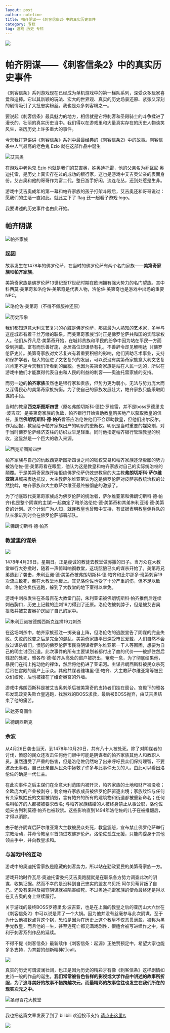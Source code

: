 ```yaml
---
layout: post
author: noteline
title: 帕齐阴谋——《刺客信条2》中的真实历史事件
category: 专栏
tag: 游戏 历史 专栏
---
```

![](http://wx4.sinaimg.cn/mw690/006OTYKNly1fknkf4pbfpj31kw0tqdy6.jpg)

# 帕齐阴谋——《刺客信条2》中的真实历史事件
《刺客信条》系列游戏现在已经成为单机游戏中的第一梯队系列，深受众多玩家喜爱和追捧。它以其新颖的玩法、宏大的世界观、真实的历史场景还原、紧张又深刻的剧情吸引了大批忠实粉丝。我也是众多刺客粉之一。

要说起《刺客信条》最具魅力的地方，相信就是它将刺客和圣殿骑士的斗争揉进了漫长的、壮丽的真实历史当中。我们得以在游戏里和大量真实存在的历史人物谈笑风生，亲历历史上许多重大的事件。

 今天我打算讲讲《刺客信条》系列中最最经典的《刺客信条2》中的故事。刺客信条中人气最高的老色鬼 Ezio 就在这部作品中诞生
 
 ![艾吉奥](http://wx3.sinaimg.cn/mw690/006OTYKNly1fknkf3v1vij30dw09ngm0.jpg)
 
 在游戏中老色鬼 Ezio 也就是我们的艾吉奥，姓奥迪托雷，他的父亲名为乔瓦尼·奥迪托雷，是历史上真实存在过的成功的银行家，这也是游戏中艾吉奥父亲的表面身份。艾吉奥和他的哥哥作为富二代，整日游手好闲，流连花丛，还到处惹是生非。

 游戏中艾吉奥成年的第一幕和帕齐家族的孩子打架斗殴后，艾吉奥还和哥哥说过：愿我们的生活一直如此。就此立下了 flag ~~还一起看了游戏 logo~~。

 我要讲述的历史事件也由此开始。
 
## 帕齐阴谋
 
 ![帕齐家族](http://wx3.sinaimg.cn/mw1024/006OTYKNly1fknkf3vixhj306y0dyaab.jpg)
 
### 起因
 故事发生在1478年的佛罗伦萨，在当时的佛罗伦萨有两个名门家族——**美第奇家族**和**帕齐家族**。

美第奇家族是佛罗伦萨13世纪至17世纪时期在欧洲拥有强大势力的名门望族。其中科西莫·美第奇和洛伦佐·美第奇是代表人物，洛伦佐·美第奇也是游戏中出场的重要NPC。

![洛伦佐·美第奇（不得不佩服神还原）](http://wx4.sinaimg.cn/large/006OTYKNly1fknkf3whpwj305p08c3zj.jpg)      				    

![历史形象](http://wx4.sinaimg.cn/large/006OTYKNly1fknktovu99j3064080mxe.jpg)

我们都知道意大利文艺复兴的心脏是佛罗伦萨，那些最为人熟知的艺术家，多半与这座城市有着千丝万缕的联系。而美第奇家族当时正是佛罗伦萨共和国的实际掌权人。他们从乔凡尼·美第奇开始，在城邦贵族和平民的纷争中因为站在平民一方而受到拥戴。富有而乐善好施，身居高位却谦恭有礼，不善辞令却见解明达（《佛罗伦萨史》）。美第奇家族对文艺复兴有着重要积极的影响，他们资助艺术事业，支持和保护学者，极大的促进了文艺复兴的发展，可以说没有美第奇家族意大利文艺复兴肯定不是今天我们所看到的面貌。也因为美第奇家族是站在人民一边的，所以在游戏中他们才能赢得代表自由和人民的利益的刺客——奥迪托雷家族的支持。

而另一边的**帕齐家族**虽然也是银行家和贵族，但势力更为弱小。无法与势力庞大而又深得民心的美第奇家族抗衡。为了使自己的家族发展壮大，帕齐家族只能采取阴谋的手段。

 当时的教皇**西克斯图斯四世**（原名弗朗切斯科·德拉·罗维雷，并不是boss罗德里戈·波吉亚）是美第奇家族的仇敌，帕齐银行开始资助教皇购买地产以获取教皇的信任，虽然**佛朗切斯科·德·帕齐**曾答应洛伦佐他们不会帮助教皇，但他们出尔反尔。作为回报，教皇给予帕齐家族出产的明矾的垄断权。明矾是当时重要的媒染剂，对于当时佛罗伦萨经济支柱的纺织业举足轻重。同时他指定帕齐银行管理教皇的税收，这显然是一个巨大的收入来源。
 
 ![西克斯图斯四世](http://wx4.sinaimg.cn/mw1024/006OTYKNly1fknkf3zlybj3078096n17.jpg)
 
帕齐家族与自己的仇敌西克斯图斯四世之间的钱权交易和帕齐家族逐渐膨胀的势力被洛伦佐·德·美第奇看在眼里，他认为这是教皇和帕齐家族对自己的实际统治权的颠覆。于是美第奇家族开始拒绝佛罗伦萨仍效忠教皇的大主教**弗朗切斯科·萨尔维亚第**进城来表达抗议，大主教萨尔维亚第认为这是佛罗伦萨对皮萨宗教统治权的公然挑衅，帕齐家族和大主教萨尔维亚最终被彻底的激怒了。

为了彻底取代美第奇家族成为佛罗伦萨的统治者，萨尔维亚第和佛朗切斯科·德·帕齐(也是整个阴谋的主谋)一起商定了暗杀洛伦佐·德·美第奇和其弟朱利亚诺·德·美第奇的计划。这个计划广为人知，就连教皇也曾暗中支持，有证据表明教皇佣兵队的队长承诺到时会在佛罗伦萨部署部队。

![佛朗切斯科·德·帕齐](http://wx1.sinaimg.cn/mw1024/006OTYKNly1fknkf3v4opj307n0h7mxm.jpg)

### 教堂里的谋杀

![](http://wx4.sinaimg.cn/mw1024/006OTYKNly1fknkf6pnjpj30wx0jc7wh.jpg)

1478年4月26日，星期日。正是虔诚的教徒去教堂做弥撒的日子。当万众在大教堂举行大弥撒时，随着一声惊叫响彻教堂，这场酝酿已久的谋杀开始了。美第奇兄弟遭到了袭击，朱利亚诺·德·美第奇被弗朗切斯科·德·帕齐和比尔那多·班第刺穿19次流血致死，倒在大教堂地板上。其兄洛伦佐也受了十分严重的伤，但不足以致命。洛伦佐负伤逃跑，躲到了大教堂的地下室得以幸免。

 

游戏中刺杀发生在圣母百花大教堂门前，朱利亚诺被佛朗切斯科·帕齐推倒后连续刺击胸口，历史上记载的连刺19刀得到了还原。洛伦佐被刺脖子，但是被艾吉奥搭救并被艾吉奥护送回了自己的家中。

![朱利亚诺被德朗西斯克连捅19刀刺杀](http://wx1.sinaimg.cn/mw1024/006OTYKNly1fknkf6ds4lj30y90i47wh.jpg)

在这场刺杀中，帕齐家族孤注一掷亲自上阵，但洛伦佐的逃脱宣告了阴谋的完全失败。失败的政变之后是完全的混乱，美第奇家族平日深受市民爱戴，人们自然不会放过谋杀者们。愤怒的佛罗伦萨市民将阴谋者萨尔维亚第一干人等围困，想要为自己的明主讨回公道。此次事件的所有主要谋划者都付出了血的代价——被抓住然后残忍的处死，雅各布·德·帕齐从高处的窗户被扔出，奄奄一息，为了彻底结果他，暴民们在街上拖动他的裸体，然后将他扔进了亚诺河。主谋弗朗西斯科被民众杀死后吊在宫殿的窗户上示众。其他共谋者维埃里·德·帕齐、大主教萨尔维亚第等被民众们绞死，后也被挂在了维奇奥宫的外墙。

 

游戏中弗朗西斯科是被艾吉奥刺杀后被美第奇的支持者们挂在窗台。宫殿下的雅各布发现政变失败仓皇逃跑，找游戏的BOSS求救，最后被BOSS抛弃，由艾吉奥结束了他的痛苦。

![达芬奇画作](http://wx1.sinaimg.cn/mw1024/006OTYKNly1fknl27ewg4j30960ny0wh.jpg)

![德朗西斯克](http://wx3.sinaimg.cn/mw1024/006OTYKNly1fknl27maz6j30vz0i0dvi.jpg)

### 余波

从4月26日袭击当天，到1478年10月20日，共有八十人被处死。除了对阴谋者的讨伐，愤怒的民众还攻击任何他们眼中可能是阴谋者的帕齐家族其他人和教职人员。虽然遭受了严重的伤害，但是洛伦佐仍然站了出来呼吁民众们保持理智，不要波及无辜者。自己还亲自从民众中拯救了许多与此事件无关的人。由此可以看出洛伦佐的确是一代仁主。

在此次事件之后主谋们在全意大利范围内被歼灭，帕齐家族的土地和财产被没收；全欧庞大的产业被剥夺；剩余帕齐家族成员被佛罗伦萨驱逐出境；家族纹饰与任何有关家族姓氏的文献被销毁，含有帕齐的所有的建筑物和街道都被重新命名；任何名叫帕齐的人都被被要求改名; 与帕齐家族结婚的人被终身禁止从事公职，洛伦佐姐夫古列利莫德·帕齐也被软禁。这些影响直到1494年洛伦佐的儿子在被推翻后，才得以消除。

由于帕齐阴谋后萨尔维亚第大主教被民众处死，教皇震怒，宣布禁止佛罗伦萨举行宗教活动，并命令教皇军首领进攻佛罗伦萨。洛伦佐孤立无援，只能向委身于其他领主手中，并向教皇求和。

### 与游戏中的互动

游戏中的奥迪托雷家族是隐藏的刺客势力，所以站在勤政爱民的美第奇家族一方。

游戏开始时乔瓦尼·奥迪托雷委托艾吉奥跑腿就是在联系各方势力调查此次的阴谋，收集证据。然而不幸的是没料到自己忠实的盟友乌贝托 阿尔贝蒂背叛了自己。还没有来得及揭穿阴谋就被陷害绞死。不过奥迪托雷家族的使命最终还是得以在艾吉奥的身上继续履行。

关于游戏的最终BOSS罗德里戈·波吉亚，也是在上面的教皇之后的亚历山大六世在《刺客信条2》中可以说是背了一个大锅。因为他并没有丝毫参与此次阴谋，至于为什么他被钦点背这个锅，恐怕是因为在历史上这个教皇不仅恶贯满盈，被称为黑手党教皇，而且他的一生，甚至连死亡都充满戏剧性，很适合被写进续作之中，有利于刺客系列作品的延续。


不得不提《刺客信条》最新续作《刺客信条：起源》正绝赞预定中，希望大家也能多多支持，为育碧的创新精神打call。

![](http://wx3.sinaimg.cn/mw1024/006OTYKNly1fknl560fouj31hc0u0k2f.jpg)

真实的历史可谓波澜壮阔，也正是因为历史的精彩才有像《刺客信条》这样剧情如史诗一般的作品的诞生。**我们常常被各色各样的影视或文学作品中讲述的故事所折服，为了追寻美好的故事不惜跨越次元，而最精彩的故事往往也发生在我们所在的现实次元之中。**

![圣母百花大教堂](http://wx2.sinaimg.cn/mw1024/006OTYKNly1fknl55oc5nj30xc0m9acv.jpg)

  
  

***
我也把这篇文章发表了到了 bilibili 欢迎投币支持    [请点击这里↖](https://www.bilibili.com/read/cv39442)
	  
	  
  
![](http://wx2.sinaimg.cn/mw1024/006OTYKNly1fknl56qo7fj31kw0amaxt.jpg)



